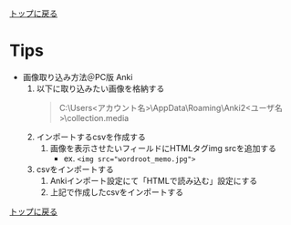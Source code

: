 [トップに戻る](../index.md)

# Tips

- 画像取り込み方法＠PC版 Anki
	1. 以下に取り込みたい画像を格納する
		> C:\Users\<アカウント名>\AppData\Roaming\Anki2<ユーザ名>\collection.media
	1. インポートするcsvを作成する
		1. 画像を表示させたいフィールドにHTMLタグimg srcを追加する
			- ex. `<img src="wordroot_memo.jpg">`
	1. csvをインポートする
		1. Ankiインポート設定にて「HTMLで読み込む」設定にする
		1. 上記で作成したcsvをインポートする

[トップに戻る](../index.md)
